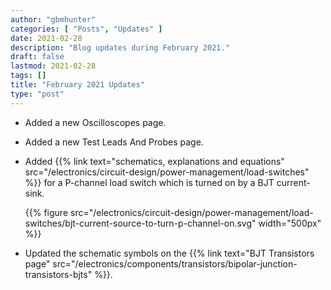 ```yaml
---
author: "gbmhunter"
categories: [ "Posts", "Updates" ]
date: 2021-02-28
description: "Blog updates during February 2021."
draft: false
lastmod: 2021-02-28
tags: []
title: "February 2021 Updates"
type: "post"
---
```


* Added a new Oscilloscopes page.

* Added a new Test Leads And Probes page.

* Added {{% link text="schematics, explanations and equations" src="/electronics/circuit-design/power-management/load-switches" %}} for a P-channel load switch which is turned on by a BJT current-sink.

    {{% figure src="/electronics/circuit-design/power-management/load-switches/bjt-current-source-to-turn-p-channel-on.svg" width="500px" %}}

* Updated the schematic symbols on the {{% link text="BJT Transistors page" src="/electronics/components/transistors/bipolar-junction-transistors-bjts" %}}.